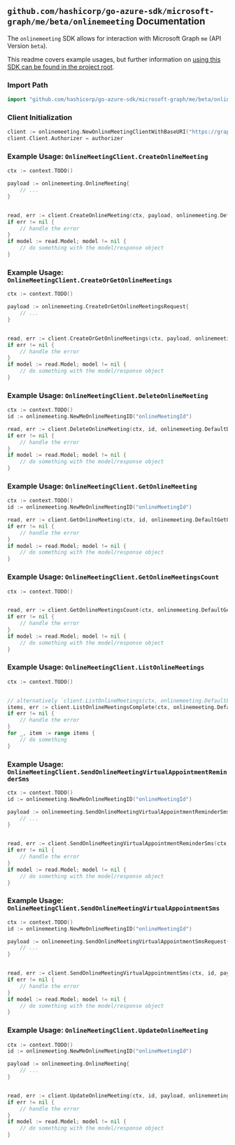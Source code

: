 
## `github.com/hashicorp/go-azure-sdk/microsoft-graph/me/beta/onlinemeeting` Documentation

The `onlinemeeting` SDK allows for interaction with Microsoft Graph `me` (API Version `beta`).

This readme covers example usages, but further information on [using this SDK can be found in the project root](https://github.com/hashicorp/go-azure-sdk/tree/main/docs).

### Import Path

```go
import "github.com/hashicorp/go-azure-sdk/microsoft-graph/me/beta/onlinemeeting"
```


### Client Initialization

```go
client := onlinemeeting.NewOnlineMeetingClientWithBaseURI("https://graph.microsoft.com")
client.Client.Authorizer = authorizer
```


### Example Usage: `OnlineMeetingClient.CreateOnlineMeeting`

```go
ctx := context.TODO()

payload := onlinemeeting.OnlineMeeting{
	// ...
}


read, err := client.CreateOnlineMeeting(ctx, payload, onlinemeeting.DefaultCreateOnlineMeetingOperationOptions())
if err != nil {
	// handle the error
}
if model := read.Model; model != nil {
	// do something with the model/response object
}
```


### Example Usage: `OnlineMeetingClient.CreateOrGetOnlineMeetings`

```go
ctx := context.TODO()

payload := onlinemeeting.CreateOrGetOnlineMeetingsRequest{
	// ...
}


read, err := client.CreateOrGetOnlineMeetings(ctx, payload, onlinemeeting.DefaultCreateOrGetOnlineMeetingsOperationOptions())
if err != nil {
	// handle the error
}
if model := read.Model; model != nil {
	// do something with the model/response object
}
```


### Example Usage: `OnlineMeetingClient.DeleteOnlineMeeting`

```go
ctx := context.TODO()
id := onlinemeeting.NewMeOnlineMeetingID("onlineMeetingId")

read, err := client.DeleteOnlineMeeting(ctx, id, onlinemeeting.DefaultDeleteOnlineMeetingOperationOptions())
if err != nil {
	// handle the error
}
if model := read.Model; model != nil {
	// do something with the model/response object
}
```


### Example Usage: `OnlineMeetingClient.GetOnlineMeeting`

```go
ctx := context.TODO()
id := onlinemeeting.NewMeOnlineMeetingID("onlineMeetingId")

read, err := client.GetOnlineMeeting(ctx, id, onlinemeeting.DefaultGetOnlineMeetingOperationOptions())
if err != nil {
	// handle the error
}
if model := read.Model; model != nil {
	// do something with the model/response object
}
```


### Example Usage: `OnlineMeetingClient.GetOnlineMeetingsCount`

```go
ctx := context.TODO()


read, err := client.GetOnlineMeetingsCount(ctx, onlinemeeting.DefaultGetOnlineMeetingsCountOperationOptions())
if err != nil {
	// handle the error
}
if model := read.Model; model != nil {
	// do something with the model/response object
}
```


### Example Usage: `OnlineMeetingClient.ListOnlineMeetings`

```go
ctx := context.TODO()


// alternatively `client.ListOnlineMeetings(ctx, onlinemeeting.DefaultListOnlineMeetingsOperationOptions())` can be used to do batched pagination
items, err := client.ListOnlineMeetingsComplete(ctx, onlinemeeting.DefaultListOnlineMeetingsOperationOptions())
if err != nil {
	// handle the error
}
for _, item := range items {
	// do something
}
```


### Example Usage: `OnlineMeetingClient.SendOnlineMeetingVirtualAppointmentReminderSms`

```go
ctx := context.TODO()
id := onlinemeeting.NewMeOnlineMeetingID("onlineMeetingId")

payload := onlinemeeting.SendOnlineMeetingVirtualAppointmentReminderSmsRequest{
	// ...
}


read, err := client.SendOnlineMeetingVirtualAppointmentReminderSms(ctx, id, payload, onlinemeeting.DefaultSendOnlineMeetingVirtualAppointmentReminderSmsOperationOptions())
if err != nil {
	// handle the error
}
if model := read.Model; model != nil {
	// do something with the model/response object
}
```


### Example Usage: `OnlineMeetingClient.SendOnlineMeetingVirtualAppointmentSms`

```go
ctx := context.TODO()
id := onlinemeeting.NewMeOnlineMeetingID("onlineMeetingId")

payload := onlinemeeting.SendOnlineMeetingVirtualAppointmentSmsRequest{
	// ...
}


read, err := client.SendOnlineMeetingVirtualAppointmentSms(ctx, id, payload, onlinemeeting.DefaultSendOnlineMeetingVirtualAppointmentSmsOperationOptions())
if err != nil {
	// handle the error
}
if model := read.Model; model != nil {
	// do something with the model/response object
}
```


### Example Usage: `OnlineMeetingClient.UpdateOnlineMeeting`

```go
ctx := context.TODO()
id := onlinemeeting.NewMeOnlineMeetingID("onlineMeetingId")

payload := onlinemeeting.OnlineMeeting{
	// ...
}


read, err := client.UpdateOnlineMeeting(ctx, id, payload, onlinemeeting.DefaultUpdateOnlineMeetingOperationOptions())
if err != nil {
	// handle the error
}
if model := read.Model; model != nil {
	// do something with the model/response object
}
```
